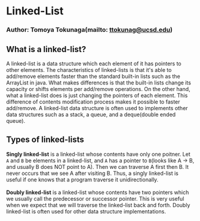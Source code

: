 # Linked-List
### Author: Tomoya Tokunaga(mailto: ttokunag@ucsd.edu)

## What is a linked-list?
A linked-list is a data structure which each element of it has pointers to other elements. The characteristics of linked-lists is that it's able to add/remove elements faster than the standard built-in lists such as the ArrayList in java. What makes differences is that the built-in lists change its capacity or shifts elements per add/remove operations. On the other hand, what a linked-list does is just changing the pointers of each element. This difference of contents modification process makes it possible to faster add/remove. A linked-list data structure is often used to implements other data structures such as a stack, a queue, and a deque(double ended queue).

## Types of linked-lists
**Singly linked-list** is a linked-list whose contents have only one poitner. Let `A` and `B` be elements in a linked-list, and `A` has a pointer to `B`(looks like A -> B, and usually B does NOT point to A). Then we can traverse A first then B. It never occurs that we see A after visiting B. Thus, a singly linked-list is useful if one knows that a program traverse it unidirectionally.
<br><br>
**Doubly linked-list** is a linked-list whose contents have two pointers which we usually call the predecessor or successor pointer. This is very useful when we expect that we will traverse the linked-list back and forth. Doubly linked-list is often used for other data structure implementations.
